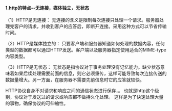 #### 1.http的特点--无连接，媒体独立，无状态

（1）HTTP是无连接：
无连接的含义是限制每次连接只处理一个请求。服务器处理完客户的请求，并收到客户的应答后，即断开连接。采用这种方式可以节省传输时间。

（2）HTTP是媒体独立的：
只要客户端和服务器知道如何处理的数据内容，任何类型的数据都可以通过HTTP发送。客户端以及服务器指定使用适合的MIME-type内容类型。

（3）HTTP是无状态：
无状态是指协议对于事务处理没有记忆能力。缺少状态意味着如果后续处理需要前面的信息，则它必须重传，这样可能导致每次连接传送的数据量增大。另一方面，在服务器不需要先前信息时它的应答就较快。

HTTP协议自身不对请求和响应之间的通信状态进行保存，。
也就是http这个级别，协议对于发送过的请求或响应都不做持久化处理。
这样是为了快速处理大量的事物，确保协议的可伸缩性。
